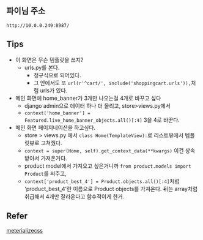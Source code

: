 ## 파이님 주소
```
http://10.0.0.249:8987/
```

## Tips
- 이 화면은 무슨 템플릿을 쓰지?
    + urls.py를 본다.
        * 정규식으로 되어있다.
        * 그 안에서도 또 `url(r'^cart/', include('shoppingcart.urls')),`처럼 urls가 있다.
- 메인 화면에 home_banner가 3개만 나오는걸 4개로 바꾸고 싶다
    + django admin으로 데이터 하나 더 올리고, store>views.py에서
    + `context['home_banner'] = Featured.live_home_banner_objects.all()[:4]` 3을 4로 바꾼다.
- 메인 화면 페이지네이션을 하고싶다.
    + store > views.py 에서 `class Home(TemplateView):`로 리스트뷰에서 템플릿뷰로 고쳐줬다.
    + `context = super(Home, self).get_context_data(**kwargs)` 이건 상속받아서 가져온거다.
    + product model에서 가져오고 싶은거니까 `from product.models import Product`를 써주고, 
    + `context['product_best_4'] = Product.objects.all()[:4]`처럼 'product_best_4'란 이름으로 Product objects를 가져온다. 뒤는 array처럼 취급해서 4개만 잘라온다고 함수적이게 한거.

## Refer
[meterializecss](http://materializecss.com/grid.html)
